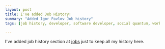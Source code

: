 ```yaml
---
layout: post
title: I've added Job History!
summary: "Added Igor Pavlov Job history"
tags: [job history, developer, software developer, social quantum, worki, svi, silicon valley, binomo, team-lead]

---
```


I've added job history section at [jobs](https://igor-pavlov.ru/jobs) just to keep all my history here.
